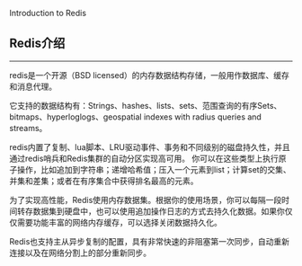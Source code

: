 Introduction to Redis
## Redis介绍    
---
redis是一个开源（BSD licensed）的内存数据结构存储，一般用作数据库、缓存和消息代理。    

它支持的数据结构有：Strings、hashes、lists、sets、范围查询的有序Sets、bitmaps、hyperloglogs、geospatial indexes with radius queries and streams。    

redis内置了复制、lua脚本、LRU驱动事件、事务和不同级别的磁盘持久性，并且通过redis哨兵和Redis集群的自动分区实现高可用。
你可以在这些类型上执行原子操作，比如追加到字符串；递增哈希值；压入一个元素到list；计算set的交集、并集和差集；或者在有序集合中获得排名最高的元素。    

为了实现高性能，Redis使用内存数据集。根据你的使用场景，你可以每隔一段时间转存数据集到硬盘中，也可以使用追加操作日志的方式去持久化数据。如果你仅仅需要功能丰富的网络内存缓存，可以选择关闭数据持久化。    

Redis也支持主从异步复制的配置，具有非常快速的非阻塞第一次同步，自动重新连接以及在网络分割上的部分重新同步。
